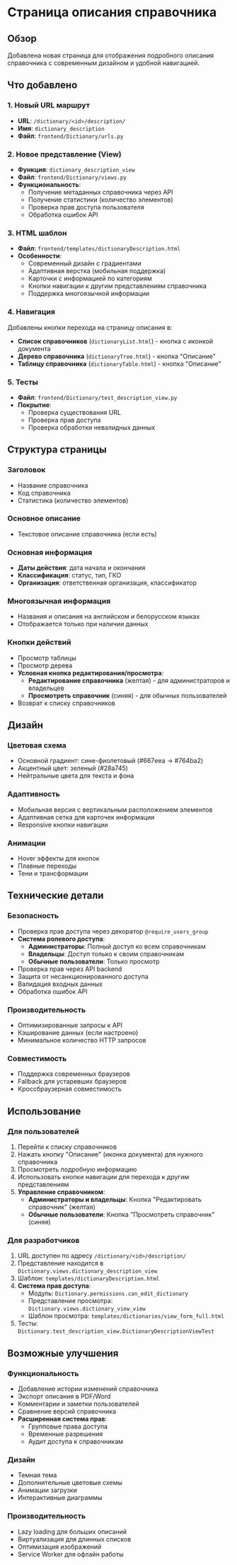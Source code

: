 # Страница описания справочника

## Обзор

Добавлена новая страница для отображения подробного описания справочника с современным дизайном и удобной навигацией.

## Что добавлено

### 1. Новый URL маршрут
- **URL**: `/dictionary/<id>/description/`
- **Имя**: `dictionary_description`
- **Файл**: `frontend/Dictionary/urls.py`

### 2. Новое представление (View)
- **Функция**: `dictionary_description_view`
- **Файл**: `frontend/Dictionary/views.py`
- **Функциональность**:
  - Получение метаданных справочника через API
  - Получение статистики (количество элементов)
  - Проверка прав доступа пользователя
  - Обработка ошибок API

### 3. HTML шаблон
- **Файл**: `frontend/templates/dictionaryDescription.html`
- **Особенности**:
  - Современный дизайн с градиентами
  - Адаптивная верстка (мобильная поддержка)
  - Карточки с информацией по категориям
  - Кнопки навигации к другим представлениям справочника
  - Поддержка многоязычной информации

### 4. Навигация
Добавлены кнопки перехода на страницу описания в:
- **Список справочников** (`dictionaryList.html`) - кнопка с иконкой документа
- **Дерево справочника** (`dictionaryTree.html`) - кнопка "Описание"
- **Таблицу справочника** (`dictionaryTable.html`) - кнопка "Описание"

### 5. Тесты
- **Файл**: `frontend/Dictionary/test_description_view.py`
- **Покрытие**:
  - Проверка существования URL
  - Проверка прав доступа
  - Проверка обработки невалидных данных

## Структура страницы

### Заголовок
- Название справочника
- Код справочника
- Статистика (количество элементов)

### Основное описание
- Текстовое описание справочника (если есть)

### Основная информация
- **Даты действия**: дата начала и окончания
- **Классификация**: статус, тип, ГКО
- **Организация**: ответственная организация, классификатор

### Многоязычная информация
- Названия и описания на английском и белорусском языках
- Отображается только при наличии данных

### Кнопки действий
- Просмотр таблицы
- Просмотр дерева
- **Условная кнопка редактирования/просмотра**:
  - **Редактирование справочника** (желтая) - для администраторов и владельцев
  - **Просмотреть справочник** (синяя) - для обычных пользователей
- Возврат к списку справочников

## Дизайн

### Цветовая схема
- Основной градиент: сине-фиолетовый (#667eea → #764ba2)
- Акцентный цвет: зеленый (#28a745)
- Нейтральные цвета для текста и фона

### Адаптивность
- Мобильная версия с вертикальным расположением элементов
- Адаптивная сетка для карточек информации
- Responsive кнопки навигации

### Анимации
- Hover эффекты для кнопок
- Плавные переходы
- Тени и трансформации

## Технические детали

### Безопасность
- Проверка прав доступа через декоратор `@require_users_group`
- **Система ролевого доступа**:
  - **Администраторы**: Полный доступ ко всем справочникам
  - **Владельцы**: Доступ только к своим справочникам
  - **Обычные пользователи**: Только просмотр
- Проверка прав через API backend
- Защита от несанкционированного доступа
- Валидация входных данных
- Обработка ошибок API

### Производительность
- Оптимизированные запросы к API
- Кэширование данных (если настроено)
- Минимальное количество HTTP запросов

### Совместимость
- Поддержка современных браузеров
- Fallback для устаревших браузеров
- Кроссбраузерная совместимость

## Использование

### Для пользователей
1. Перейти к списку справочников
2. Нажать кнопку "Описание" (иконка документа) для нужного справочника
3. Просмотреть подробную информацию
4. Использовать кнопки навигации для перехода к другим представлениям
5. **Управление справочником**:
   - **Администраторы и владельцы**: Кнопка "Редактировать справочник" (желтая)
   - **Обычные пользователи**: Кнопка "Просмотреть справочник" (синяя)

### Для разработчиков
1. URL доступен по адресу `/dictionary/<id>/description/`
2. Представление находится в `Dictionary.views.dictionary_description_view`
3. Шаблон: `templates/dictionaryDescription.html`
4. **Система прав доступа**:
   - Модуль: `Dictionary.permissions.can_edit_dictionary`
   - Представление просмотра: `Dictionary.views.dictionary_view_view`
   - Шаблон просмотра: `templates/dictionaries/view_form_full.html`
5. Тесты: `Dictionary.test_description_view.DictionaryDescriptionViewTest`

## Возможные улучшения

### Функциональность
- Добавление истории изменений справочника
- Экспорт описания в PDF/Word
- Комментарии и заметки пользователей
- Сравнение версий справочника
- **Расширенная система прав**:
  - Групповые права доступа
  - Временные разрешения
  - Аудит доступа к справочникам

### Дизайн
- Темная тема
- Дополнительные цветовые схемы
- Анимации загрузки
- Интерактивные диаграммы

### Производительность
- Lazy loading для больших описаний
- Виртуализация для длинных списков
- Оптимизация изображений
- Service Worker для офлайн работы
